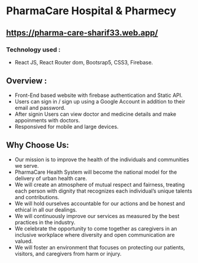 # PharmaCare Hospital & Pharmecy

## https://pharma-care-sharif33.web.app/

### Technology used : 
- React JS, React Router dom, Bootsrap5, CSS3, Firebase.

## Overview :
-	Front-End based website with firebase authentication and Static API.
-	Users can sign in / sign up using a Google Account in addition to their email and password.
-	After signin Users can view doctor and medicine details and  make appoinments with doctors.
-  Responsived for mobile and large devices.


## Why Choose Us:

- Our mission is to improve the health of the individuals and communities we serve.
-  PharmaCare Health System will become the national model for the delivery of urban health care.
-  We will create an atmosphere of mutual respect and fairness, treating each person with dignity that recognizes each individual’s     unique talents and contributions.
- We will hold ourselves accountable for our actions and be honest and ethical in all our dealings.
- We will continuously improve our services as measured by the best practices in the industry.
- We celebrate the opportunity to come together as caregivers in an inclusive workplace where diversity and open communication are valued.
- We will foster an environment that focuses on protecting our patients, visitors, and caregivers from harm or injury.